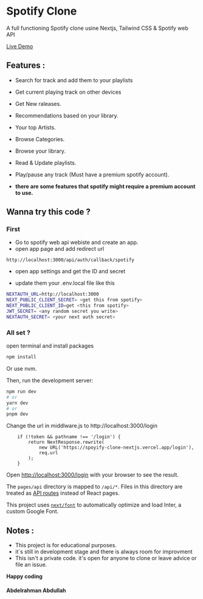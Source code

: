 # Spotify Clone

A full functioning Spotify clone usine Nextjs, Tailwind CSS & Spotify web API

[Live Demo](https://spoyify-clone-nextjs.vercel.app/)

## Features :

- Search for track and add them to your playlists
- Get current playing track on other devices
- Get New raleases.
- Recommendations based on your library.
- Your top Artists.
- Browse Categories.
- Browse your library.
- Read & Update playlists.
- Play/pause any track (Must have a premium spotify account).

- **there are some features that spotify might require a premium account to use.**

## Wanna try this code ?

### First

- Go to spotify web api webiste and create an app.
- open app page and add redirect url

```
http://localhost:3000/api/auth/callback/spotify
```

- open app settings and get the ID and secret

- update them your .env.local file like this

```bash
NEXTAUTH_URL=http://localhost:3000
NEXT_PUBLIC_CLIENT_SECRET= <get this from spotify>
NEXT_PUBLIC_CLIENT_ID=get <this from spotify>
JWT_SECRET= <any random secret you write>
NEXTAUTH_SECRET= <your next auth secret>
```

### All set ?

open terminal and install packages

```bash
npm install
```

Or use nvm.

Then, run the development server:

```bash
npm run dev
# or
yarn dev
# or
pnpm dev
```

Change the url in middlware.js to http://localhost:3000/login

```
	if (!token && pathname !== '/login') {
		return NextResponse.rewrite(
			new URL('https://spoyify-clone-nextjs.vercel.app/login'),
			req.url
		);
	}
```

Open [http://localhost:3000/login](http://localhost:3000/login) with your browser to see the result.

The `pages/api` directory is mapped to `/api/*`. Files in this directory are treated as [API routes](https://nextjs.org/docs/api-routes/introduction) instead of React pages.

This project uses [`next/font`](https://nextjs.org/docs/basic-features/font-optimization) to automatically optimize and load Inter, a custom Google Font.

## Notes :

- This project is for educational purposes.
- it`s still in development stage and there is always room for improvment
- This isn't a private code. it's open for anyone to clone or leave advice or file an issue.

**Happy coding**

#### Abdelrahman Abdullah
